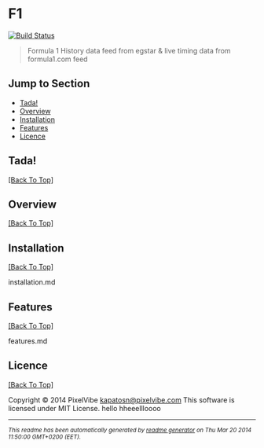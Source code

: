 # F1 
[![Build Status](https://secure.travis-ci.org/PixelVibe/F1.png?branch=master)](http://travis-ci.org/PixelVibe/F1)

> Formula 1 History data feed from egstar & live timing data from formula1.com feed

## Jump to Section

* [Tada!](#tada!)
* [Overview](#overview)
* [Installation](#installation)
* [Features](#features)
* [Licence](#licence)

## Tada!
[[Back To Top]](#jump-to-section)



## Overview
[[Back To Top]](#jump-to-section)



## Installation
[[Back To Top]](#jump-to-section)

installation.md

## Features
[[Back To Top]](#jump-to-section)

features.md

## Licence
[[Back To Top]](#jump-to-section)

Copyright © 2014 PixelVibe <kapatosn@pixelvibe.com>
This software is licensed under MIT License.
hello hheeellloooo


--------
<small>_This readme has been automatically generated by [readme generator](https://github.com/aponxi/grunt-readme-generator) on Thu Mar 20 2014 11:50:00 GMT+0200 (EET)._</small>
